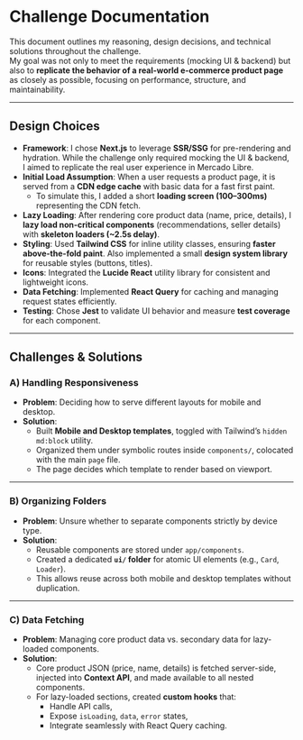 # Challenge Documentation

This document outlines my reasoning, design decisions, and technical solutions throughout the challenge.  
My goal was not only to meet the requirements (mocking UI & backend) but also to **replicate the behavior of a real-world e-commerce product page** as closely as possible, focusing on performance, structure, and maintainability.

---

## Design Choices

- **Framework**: I chose **Next.js** to leverage **SSR/SSG** for pre-rendering and hydration. While the challenge only required mocking the UI & backend, I aimed to replicate the real user experience in Mercado Libre.
- **Initial Load Assumption**: When a user requests a product page, it is served from a **CDN edge cache** with basic data for a fast first paint.
  - To simulate this, I added a short **loading screen (100–300ms)** representing the CDN fetch.
- **Lazy Loading**: After rendering core product data (name, price, details), I **lazy load non-critical components** (recommendations, seller details) with **skeleton loaders (~2.5s delay)**.
- **Styling**: Used **Tailwind CSS** for inline utility classes, ensuring **faster above-the-fold paint**. Also implemented a small **design system library** for reusable styles (buttons, titles).
- **Icons**: Integrated the **Lucide React** utility library for consistent and lightweight icons.
- **Data Fetching**: Implemented **React Query** for caching and managing request states efficiently.
- **Testing**: Chose **Jest** to validate UI behavior and measure **test coverage** for each component.

---

## Challenges & Solutions

### A) Handling Responsiveness

- **Problem**: Deciding how to serve different layouts for mobile and desktop.
- **Solution**:
  - Built **Mobile and Desktop templates**, toggled with Tailwind’s `hidden md:block` utility.
  - Organized them under symbolic routes inside `components/`, colocated with the main `page` file.
  - The page decides which template to render based on viewport.

---

### B) Organizing Folders

- **Problem**: Unsure whether to separate components strictly by device type.
- **Solution**:
  - Reusable components are stored under `app/components`.
  - Created a dedicated **`ui/` folder** for atomic UI elements (e.g., `Card`, `Loader`).
  - This allows reuse across both mobile and desktop templates without duplication.

---

### C) Data Fetching

- **Problem**: Managing core product data vs. secondary data for lazy-loaded components.
- **Solution**:
  - Core product JSON (price, name, details) is fetched server-side, injected into **Context API**, and made available to all nested components.
  - For lazy-loaded sections, created **custom hooks** that:
    - Handle API calls,
    - Expose `isLoading`, `data`, `error` states,
    - Integrate seamlessly with React Query caching.
